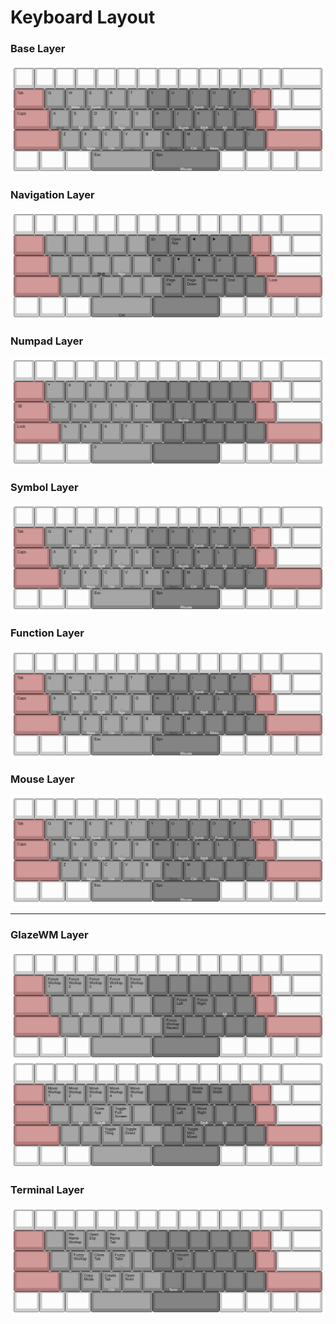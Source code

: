 # Keyboard Layout

### Base Layer

<div style="padding: 5px; background-color: white; display: flex;">
   <img src="./images/base-layer.png" width="100%">
</div>

### Navigation Layer

<div style="padding: 5px; background-color: white; display: flex;">
   <img src="./images/navigation-layer.png" width="100%">
</div>

### Numpad Layer

<div style="padding: 5px; background-color: white; display: flex;">
   <img src="./images/numpad-layer.png" width="100%">
</div>

### Symbol Layer

<div style="padding: 5px; background-color: white; display: flex;">
   <img src="./images/base-layer.png" width="100%">
</div>

### Function Layer

<div style="padding: 5px; background-color: white; display: flex;">
   <img src="./images/base-layer.png" width="100%">
</div>

### Mouse Layer

<div style="padding: 5px; background-color: white; display: flex;">
   <img src="./images/base-layer.png" width="100%">
</div>

<hr/>

### GlazeWM Layer

<div style="padding: 5px; background-color: white; display: flex;">
   <img src="./images/glaze-layer-1.png" width="100%">
</div>
<div style="padding: 5px; background-color: white; display: flex;">
   <img src="./images/glaze-layer-2.png" width="100%">
</div>

### Terminal Layer

<div style="padding: 5px; background-color: white; display: flex;">
<img src="./images/terminal-layer.png" width="100%">
</div>
